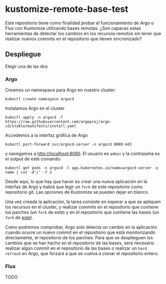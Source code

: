 # kustomize-remote-base-test

Este repositorio tiene como finalidad probar el funcionamiento de Argo o Flux con Kustomize utilizando bases remotas. ¿Son capaces estas herramientas de detectar los cambios en los recursos remotos sin tener que realizar nuevos commits en el repositorio que tienen sincronizado?

## Despliegue

Elegir una de las dos

### Argo

Creamos un namespace para Argo en nuestro cluster:

```
kubectl create namespace argocd
```

Instalamos Argo en el cluster
```
kubectl apply -n argocd -f https://raw.githubusercontent.com/argoproj/argo-cd/stable/manifests/install.yaml
```

Accedemos a la interfaz gráfica de Argo
```
kubectl port-forward svc/argocd-server -n argocd 8080:443
```
y navegamos a [http://localhost:8080](http://localhost:8080). El usuario es `admin` y la contraseña es el output de este comando:
```
kubectl get pods -n argocd -l app.kubernetes.io/name=argocd-server -o name | cut -d'/' -f 2
```

Desde aquí, lo que hay que hacer es crear una nueva aplicación en la interfaz de Argo y habrá que legir un `fork` de este repositorio como repositorio git. Las opciones de Kustomize se pueden dejar en blanco.

Una vez creada la aplicación, la tarea consiste en esperar a que se apliquen los recursos en el cluster, y realizar commits en el repositorio que contiene los parches (un `fork` de este) y en el repositorio que contiene las bases (un `fork` de [este](https://github.com/UrkoLekuona/kustomize-test)).

Como podremos comprobar, Argo solo detecta un cambio en la aplicación cuando ocurre un nuevo commit en el repositorio que está monitorizando directamente, el repositorio de los parches. Para que se desplieguen los cambios que se han hecho en el repositorio de las bases, será necesario realizar algún commit en el repositorio de las bases o realizar un `hard refresh` en Argo, que forzará a que se vuelva a clonar el repositorio entero.

### Flux

TODO
